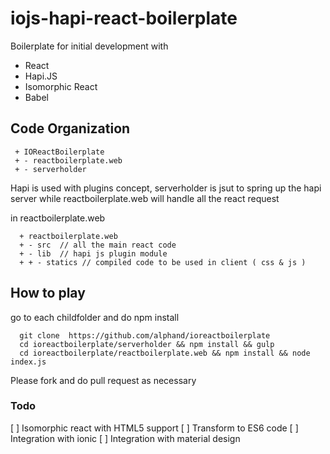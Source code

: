 # iojs-hapi-react-boilerplate
Boilerplate for initial development with 
- React
- Hapi.JS
- Isomorphic React
- Babel

## Code Organization 
```
 + IOReactBoilerplate
 + - reactboilerplate.web
 + - serverholder
```

Hapi is used with plugins concept, serverholder is jsut to spring up the hapi server 
while reactboilerplate.web will handle all the react request 

in reactboilerplate.web 
```
  + reactboilerplate.web 
  + - src  // all the main react code  
  + - lib  // hapi js plugin module 
  + + - statics // compiled code to be used in client ( css & js ) 
```

## How to play
go to each childfolder and do npm install 
```
  git clone  https://github.com/alphand/ioreactboilerplate
  cd ioreactboilerplate/serverholder && npm install && gulp
  cd ioreactboilerplate/reactboilerplate.web && npm install && node index.js
```

Please fork and do pull request as necessary 

### Todo 
[ ] Isomorphic react with HTML5 support 
[ ] Transform to ES6 code 
[ ] Integration with ionic 
[ ] Integration with material design 
 